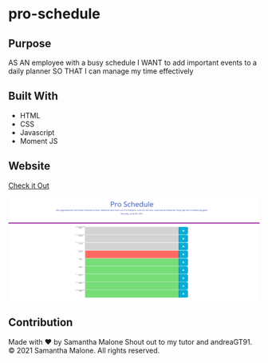 # pro-schedule

## Purpose
AS AN employee with a busy schedule
I WANT to add important events to a daily planner
SO THAT I can manage my time effectively

## Built With
* HTML
* CSS
* Javascript
* Moment JS

## Website
[Check it Out](https://smalone9.github.io/pro-schedule/)

![Image of Password Generator](screenshot.png)

## Contribution
Made with ❤️ by Samantha Malone
Shout out to my tutor and andreaGT91.
© 2021 Samantha Malone. All rights reserved.
